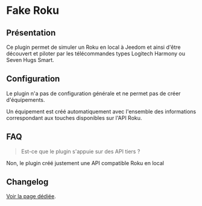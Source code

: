 # Fake Roku

## Présentation

Ce plugin permet de simuler un Roku en local à Jeedom et ainsi d'être découvert et piloter par les télécommandes types Logitech Harmony ou Seven Hugs Smart.

## Configuration

Le plugin n'a pas de configuration générale et ne permet pas de créer d'équipements.

Un équipement est créé automatiquement avec l'ensemble des informations correspondant aux touches disponibles sur l'API Roku.

## FAQ

> Est-ce que le plugin s'appuie sur des API tiers ?

Non, le plugin créé justement une API compatible Roku en local

## Changelog

[Voir la page dédiée](changelog.md).
